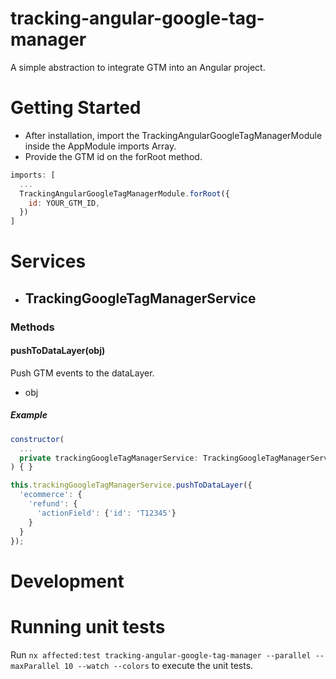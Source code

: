 # tracking-angular-google-tag-manager

A simple abstraction to integrate GTM into an Angular project.

# Getting Started

- After installation, import the TrackingAngularGoogleTagManagerModule inside the AppModule imports Array.
- Provide the GTM id on the forRoot method.

```javascript
imports: [
  ...
  TrackingAngularGoogleTagManagerModule.forRoot({
    id: YOUR_GTM_ID,
  })
]
```

# Services

- ## TrackingGoogleTagManagerService

### Methods

#### pushToDataLayer(obj)
Push GTM events to the dataLayer.

- obj<GtmEvent> 

##### Example

```javascript
constructor(
  ...
  private trackingGoogleTagManagerService: TrackingGoogleTagManagerService,
) { }
```

```javascript
this.trackingGoogleTagManagerService.pushToDataLayer({
  'ecommerce': {
    'refund': {
      'actionField': {'id': 'T12345'}
    }
  }
});
```

# Development

# Running unit tests

Run `nx affected:test tracking-angular-google-tag-manager --parallel --maxParallel 10 --watch --colors` to execute the unit tests.

